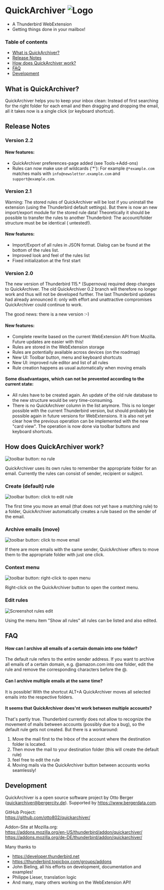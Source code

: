 QuickArchiver ![Logo](https://github.com/otto802/quickarchiver/raw/master/src/content/icons/dark/qa_move.svg)
=============

- A Thunderbird WebExtension
- Getting things done in your mailbox!

### Table of contents

- [What is QuickArchiver?](#what-is-quickarchiver)
- [Release Notes](#release-notes)
- [How does QuickArchiver work?](#how-does-quickarchiver-work)
- [FAQ](#faq)
- [Development](#development)

## What is QuickArchiver?

QuickArchiver helps you to keep your inbox clean: Instead of first searching for the right folder for each email and
then dragging and dropping the email, all it takes now is a single click (or keyboard shortcut).

## Release Notes

### Version 2.2

#### New features:

- QuickArchiver preferences-page added (see Tools->Add-ons)</li>
- Rules can now make use of wildcards ('*'): For example ```@*example.com``` matches mails with
  ```info@newsletter.example.com``` and ```support@example.com```.

### Version 2.1

Warning: The stored rules of QuickArchiver will be lost if you uninstall the extension (using the
Thunderbird default settings). But there is now an new import/export module for the stored rule data! Theoretically it
should be possible to transfer the rules to another Thunderbird: The account/folder structure must be be identical (
untested!).

#### New features:

- Import/Export of all rules in JSON format. Dialog can be found at the bottom of the rules list.
- Improved look and feel of the rules list
- Fixed initialization at the first start

### Version 2.0

The new version of Thunderbird 115.* (Supernova) required deep changes to QuickArchiver. The old
QuickArchiver 0.2 branch will therefore no longer work and thus will not be developed further. The last
Thunderbird updates had already announced it: only with effort and unattractive compromises
QuickArchiver could continue to work.

The good news: there is a new version :-)

#### New features:

- Complete rewrite based on the current WebExtension API from Mozilla. Future updates are easier with this!
- Rules are stored in the WebExtension storage
- Rules are potentially available across devices (on the roadmap)
- New UI: Toolbar button, menu and keyboard shortcuts
- New UI: improved rule editor and list of all rules
- Rule creation happens as usual automatically when moving emails

#### Some disadvantages, which can not be prevented according to the current state:

- All rules have to be created again. An update of the old rule database to the new structure would be
  very time-consuming.
- There is no QuickArchiver column in the list anymore. This is no longer possible with the current
  Thunderbird version, but should probably be possible again in future versions for WebExtensions. It
  is also not yet clear how the previous operation can be implemented with the new "card view". The
  operation is now done via toolbar buttons and keyboard shortcuts.

## How does QuickArchiver work?

![toolbar button: no rule](https://github.com/otto802/quickarchiver/raw/master/src/content/tab/images/toolbar_no_rule@2x.png)

QuickArchiver uses its own rules to remember the appropriate folder for an email. Currently the rules can consist of
sender, recipient or subject.

### Create (default) rule

![toolbar button: click to edit rule](https://github.com/otto802/quickarchiver/raw/master/src/content/tab/images/toolbar_editrule@2x.png)

The first time you move an email (that does not yet have a matching rule) to a folder, QuickArchiver automatically
creates a rule based on the sender of the email.

### Archive emails (move)

![toolbar button: click to move email](https://github.com/otto802/quickarchiver/raw/master/src/content/tab/images/toolbar_move@2x.png)

If there are more emails with the same sender, QuickArchiver offers to move them to the appropriate folder with just one
click.

### Context menu

![toolbar button: right-click to open menu](https://github.com/otto802/quickarchiver/raw/master/src/content/tab/images/toolbar_menu@2x.png)

Right-click on the QuickArchiver button to open the context menu.

### Edit rules

![Screenshot rules edit](https://github.com/otto802/quickarchiver/raw/master/src/content/tab/images/screenshot_editor@2x.png)

Using the menu item "Show all rules" all rules can be listed and also edited.

## FAQ

#### How can I archive all emails of a certain domain into one folder?

The default rule refers to the entire sender address. If you want to archive all emails of a certain domain, e.g.
@amazon.com into one folder, edit the rule and remove the corresponding characters before the @.

#### Can I archive multiple emails at the same time?

It is possible! With the shortcut ALT+A QuickArchiver moves all selected emails into the respective folders.

#### It seems that QuickArchiver does'nt work between multiple accounts?

That's partly true. Thunderbird currently does not allow to recognize the movement of mails
between accounts (possibly due to a bug), so the default rule gets not created. But there is a
workaround:

1. Move the mail first to the Inbox of the account where the destination folder is
   located.
2. Then move the mail to your destination folder (this will create the default rule)
3. feel free to edit the rule
4. Moving mails via the QuickArchiver button between accounts works seamlessly!

## Development

QuickArchiver is a open source software project by Otto Berger (quickarchiver@bergercity.de). Supported
by https://www.bergerdata.com.

GitHub Project:  
https://github.com/otto802/quickarchiver/

Addon-Site at Mozilla.org:  
https://addons.mozilla.org/en-US/thunderbird/addon/quickarchiver/  
https://addons.mozilla.org/de-DE/thunderbird/addon/quickarchiver/

Many thanks to

- https://developer.thunderbird.net
- https://thunderbird.topicbox.com/groups/addons
- John Bieling, all his efforts on development, documentation and examples!
- Philippe Lieser, translation logic
- And many, many others working on the WebExtension API!
